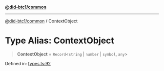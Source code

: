 [**@did-btc1/common**](../README.md)

***

[@did-btc1/common](../globals.md) / ContextObject

# Type Alias: ContextObject

> **ContextObject** = `Record`\<`string` \| `number` \| `symbol`, `any`\>

Defined in: [types.ts:92](https://github.com/dcdpr/did-btc1-js/blob/751aedd75738c26882a2149e644ae32b9e424707/packages/common/src/types.ts#L92)

